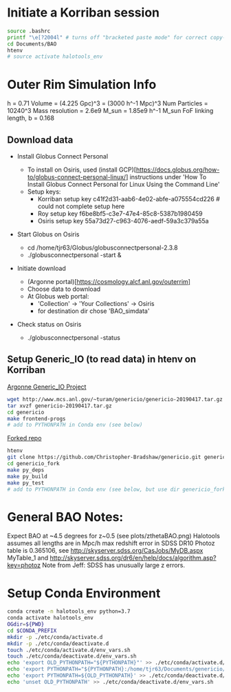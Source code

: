 # Initiate a Korriban session
```bash
source .bashrc
printf "\e[?2004l" # turns off "bracketed paste mode" for correct copy-paste
cd Documents/BAO
htenv
# source activate halotools_env
```

<!-- fs Outer Rim -->
# Outer Rim Simulation Info
h = 0.71
Volume = (4.225 Gpc)^3 = (3000 h^-1 Mpc)^3
Num Particles = 10240^3
Mass resolution = 2.6e9 M_sun = 1.85e9 h^-1 M_sun
FoF linking length, b = 0.168

## Download data
- Install Globus Connect Personal
    * To install on Osiris, used (install GCP)[https://docs.globus.org/how-to/globus-connect-personal-linux/] instructions under 'How To Install Globus Connect Personal for Linux Using the Command Line'
    * Setup keys:
        - Korriban setup key c41f2d31-aab6-4e02-abfe-a075554cd226 # could not complete setup here
        - Roy setup key f6be8bf5-c3e7-47e4-85c8-5387b1980459
        - Osiris setup key 55a73d27-c963-4076-aedf-59a3c379a55a

- Start Globus on Osiris
    * cd /home/tjr63/Globus/globusconnectpersonal-2.3.8
    * ./globusconnectpersonal -start &
- Initiate download
    * (Argonne portal)[https://cosmology.alcf.anl.gov/outerrim]
    * Choose data to download
    * At Globus web portal:
        * 'Collection' -> 'Your Collections' -> Osiris
        * for destination dir chose 'BAO_simdata'
- Check status on Osiris
    * ./globusconnectpersonal -status


## Setup Generic_IO (to read data) in htenv on Korriban
[Argonne Generic_IO Project](https://trac.alcf.anl.gov/projects/genericio)
```bash
wget http://www.mcs.anl.gov/~turam/genericio/genericio-20190417.tar.gz
tar xvzf genericio-20190417.tar.gz
cd genericio
make frontend-progs
# add to PYTHONPATH in Conda env (see below)
```

[Forked repo](https://github.com/Christopher-Bradshaw/genericio)
```bash
htenv
git clone https://github.com/Christopher-Bradshaw/genericio.git genericio_fork # fork. instructions in readme
cd genericio_fork
make py_deps
make py_build
make py_test
# add to PYTHONPATH in Conda env (see below, but use dir genericio_fork)
```
<!-- fe Outer Rim -->


<!-- fs General BAO -->
# General BAO Notes:
Expect BAO at ~4.5 degrees for z~0.5 (see plots/zthetaBAO.png)
Halotools assumes all lengths are in Mpc/h
max redshift error in SDSS DR10 Photoz table is 0.365106,
    see http://skyserver.sdss.org/CasJobs/MyDB.aspx MyTable_1 and
    http://skyserver.sdss.org/dr6/en/help/docs/algorithm.asp?key=photoz
    Note from Jeff: SDSS has unusually large z errors.
<!-- fe General BAO -->


<!-- fs Conda Environment Setup -->
# Setup Conda Environment
```bash
conda create -n halotools_env python=3.7
conda activate halotools_env
OGdir=${PWD}
cd $CONDA_PREFIX
mkdir -p ./etc/conda/activate.d
mkdir -p ./etc/conda/deactivate.d
touch ./etc/conda/activate.d/env_vars.sh
touch ./etc/conda/deactivate.d/env_vars.sh
echo 'export OLD_PYTHONPATH="${PYTHONPATH}"' >> ./etc/conda/activate.d/env_vars.sh
echo 'export PYTHONPATH="${PYTHONPATH}:/home/tjr63/Documents/genericio/python"' >> ./etc/conda/activate.d/env_vars.sh
echo 'export PYTHONPATH=${OLD_PYTHONPATH}' >> ./etc/conda/deactivate.d/env_vars.sh
echo 'unset OLD_PYTHONPATH' >> ./etc/conda/deactivate.d/env_vars.sh
```
<!-- fe Conda Environment Setup -->
